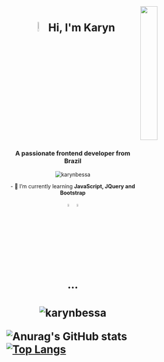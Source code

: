 <img align="right" src="https://i.pinimg.com/564x/9f/0c/50/9f0c50adeeabe2f0868975a79f18a040.jpg" style="width: 30%;">

<h1 align="center"><img align="" src="https://bestanimations.com/media/cats/1056407217cute-kitty-animated-gif-59.gif" style="width:8%;" > Hi, I'm Karyn</h1>
<h3 align="center">A passionate frontend developer from Brazil</h3>

<p align="center"> <img src="https://komarev.com/ghpvc/?username=karynbessa&label=Profile%20views&color=e3b18b&style=flat" alt="karynbessa" /> </p>

<p align="center"> - 🌱 I’m currently learning <strong>JavaScript, JQuery and Bootstrap</strong></p>

<p align="center"> <img src="https://cdn-icons-png.flaticon.com/512/524/524545.png" style="width:4%;" > <img src="https://cdn-icons-png.flaticon.com/512/524/524554.png" style="width:4%;" ></p>

<h1 align="center"> ... <h1>
 
 <p align="center"> <img src="https://s3.us-west-2.amazonaws.com/secure.notion-static.com/6a6b6819-5130-420c-9e8c-732eaf70878e/Untitled_Artwork.gif?X-Amz-Algorithm=AWS4-HMAC-SHA256&X-Amz-Credential=AKIAT73L2G45O3KS52Y5%2F20211008%2Fus-west-2%2Fs3%2Faws4_request&X-Amz-Date=20211008T180353Z&X-Amz-Expires=86400&X-Amz-Signature=6bedd29354871556622c400917d85865ab6ad182d1078b7d7747fc4a826e37f5&X-Amz-SignedHeaders=host&response-content-disposition=filename%20%3D%22Untitled_Artwork.gif%22" alt="karynbessa" /> </p>
 
 ![Anurag's GitHub stats](https://github-readme-stats.vercel.app/api?username=karynbessa&show_icons=true&bg_color=fae2bd&title_color=58402e&text_color=834b32&icon_color=6c9466&hide=contribs,prs) 
 [![Top Langs](https://github-readme-stats.vercel.app/api/top-langs/?username=karynbessa&layout=compact&bg_color=fae2bd&title_color=58402e&text_color=834b32)](https://github.com/anuraghazra/github-readme-stats)

 

 
 



